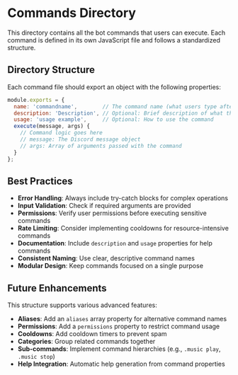 # Commands Directory

This directory contains all the bot commands that users can execute. Each command is defined in its own JavaScript file and follows a standardized structure.

## Directory Structure

Each command file should export an object with the following properties:

```javascript
module.exports = {
  name: 'commandname',        // The command name (what users type after the prefix)
  description: 'Description', // Optional: Brief description of what the command does
  usage: 'usage example',     // Optional: How to use the command
  execute(message, args) {
    // Command logic goes here
    // message: The Discord message object
    // args: Array of arguments passed with the command
  }
};
```

## Best Practices

- **Error Handling**: Always include try-catch blocks for complex operations
- **Input Validation**: Check if required arguments are provided
- **Permissions**: Verify user permissions before executing sensitive commands
- **Rate Limiting**: Consider implementing cooldowns for resource-intensive commands
- **Documentation**: Include `description` and `usage` properties for help commands
- **Consistent Naming**: Use clear, descriptive command names
- **Modular Design**: Keep commands focused on a single purpose


## Future Enhancements

This structure supports various advanced features:

- **Aliases**: Add an `aliases` array property for alternative command names
- **Permissions**: Add a `permissions` property to restrict command usage
- **Cooldowns**: Add cooldown timers to prevent spam
- **Categories**: Group related commands together
- **Sub-commands**: Implement command hierarchies (e.g., `.music play`, `.music stop`)
- **Help Integration**: Automatic help generation from command properties

